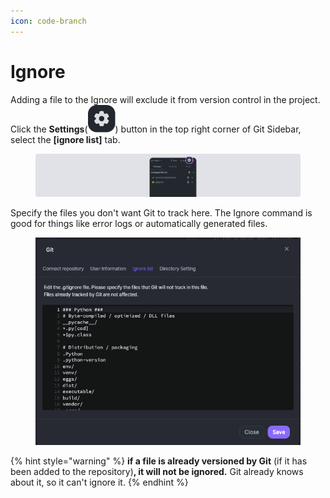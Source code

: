 ```yaml
---
icon: code-branch
---
```


# Ignore

Adding a file to the Ignore will exclude it from version control in the project. Click the **Settings**(<img src="../../../.gitbook/assets/image (1) (2).png" alt="" data-size="line">) button in the top right corner of Git Sidebar, select the **\[ignore list]** tab.

<figure><img src="../../../.gitbook/assets/image (38).png" alt=""><figcaption></figcaption></figure>

Specify the files you don't want Git to track here. The Ignore command is good for things like error logs or automatically generated files.&#x20;

<figure><img src="../../../.gitbook/assets/Ignore_list.png" alt=""><figcaption></figcaption></figure>

{% hint style="warning" %}
**if a file is already versioned by Git** (if it has been added to the repository)**, it will not be ignored.** Git already knows about it, so it can't ignore it.
{% endhint %}
